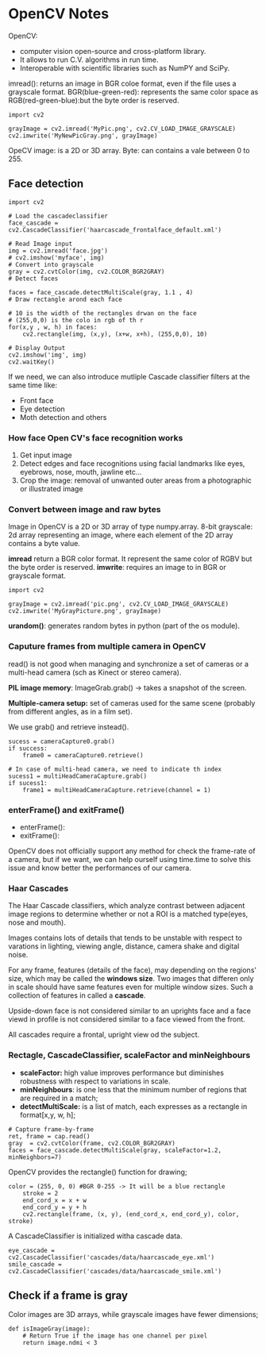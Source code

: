 # OpenCV Notes

OpenCV:
* computer vision open-source and cross-platform library.
* It allows to run C.V. algorithms in run time. 
* Interoperable with scientific libraries such as NumPY and SciPy.

imread(): returns an image in BGR coloe format, even if the file uses a grayscale format.
BGR(blue-green-red): represents the same color space as RGB(red-green-blue):but  the byte order is reserved.

```
import cv2

grayImage = cv2.imread('MyPic.png', cv2.CV_LOAD_IMAGE_GRAYSCALE)
cv2.imwrite('MyNewPicGray.png', grayImage)
```

OpeCV image: is a 2D or 3D array. 
Byte: can contains a vale between 0 to 255.

## Face detection

```
import cv2

# Load the cascadeclassifier
face_cascade = cv2.CascadeClassifier('haarcascade_frontalface_default.xml')

# Read Image input
img = cv2.imread('face.jpg')
# cv2.imshow('myface', img)
# Convert into grayscale
gray = cv2.cvtColor(img, cv2.COLOR_BGR2GRAY)
# Detect faces

faces = face_cascade.detectMultiScale(gray, 1.1 , 4)
# Draw rectangle arond each face

# 10 is the width of the rectangles drwan on the face
# (255,0,0) is the colo in rgb of th r
for(x,y , w, h) in faces:
    cv2.rectangle(img, (x,y), (x+w, x+h), (255,0,0), 10)   

# Display Output
cv2.imshow('img', img)
cv2.waitKey()
```

If we need, we can also introduce mutliple Cascade classifier filters at the same time like:
* Front face
* Eye detection 
* Moth detection  and others

### How face Open CV's face recognition works

1. Get input image
2. Detect edges and face recognitions using facial landmarks like eyes, eyebrows, nose, mouth, jawline etc... 
3. Crop the image: removal of unwanted outer areas from a photographic or illustrated image


### Convert between image and raw bytes

Image in OpenCV is a 2D or 3D array of type numpy.array.
8-bit grayscale: 2d array representing an image, where each element of the 2D array contains a byte value. 

**imread** return a BGR color format. It represent the same color of RGBV but the byte order is reserved. 
**imwrite**:  requires an image to in BGR or grayscale format. 
```
import cv2

grayImage = cv2.imread('pic.png', cv2.CV_LOAD_IMAGE_GRAYSCALE)
cv2.imwrite('MyGrayPicture.png', grayImage)
```
**urandom()**: generates random bytes in python (part of the os module). 


### Caputure frames from multiple camera in OpenCV

read() is not good when managing and synchronize a set of cameras or a multi-head camera (sch as Kinect or stereo camera). 


**PIL image memory**: ImageGrab.grab() -> takes a snapshot of the screen. 

**Multiple-camera setup:** set of cameras used for the same scene (probably from different angles, as in a film set).


We use grab() and retrieve instead().
```
sucess = cameraCapture0.grab()
if success:
    frame0 = cameraCapture0.retrieve()

# In case of multi-head camera, we need to indicate th index
sucess1 = multiHeadCameraCapture.grab()
if sucess1:
    frame1 = multiHeadCameraCapture.retrieve(channel = 1)
```

### enterFrame() and exitFrame()

* enterFrame():
* exitFrame():

OpenCV does not officially support any method for check the frame-rate of a camera, but if we want, we can help ourself using time.time to solve this issue and know better the performances of our camera. 


### Haar Cascades

The Haar Cascade classifiers, which analyze contrast between adjacent image regions to determine whether or not a ROI is a matched type(eyes, nose and mouth).

Images contains lots of details that tends to be unstable with respect to varations in lighting, viewing angle, distance, camera shake and digital noise.

For any frame, features (details of the face), may depending on the regions' size, which may be called the **windows size**.
Two images that differen only in scale should have same features  even for multiple window sizes. Such a collection of features in called a **cascade**.

Upside-down face is not considered similar to an uprights face and a face viewd in profile is not considered similar to a face viewed from the front. 

All cascades require a frontal, upright view od the subject. 

### Rectagle, CascadeClassifier, scaleFactor and minNeighbours

* **scaleFactor:** high value improves performance but diminishes robustness with respect to variations in scale. 
* **minNeighbours**: is one less that the minimum number of regions that are required in a match; 
* **detectMultiScale:** is a list of match, each expresses as a rectangle in format[x,y, w, h];
```
# Capture frame-by-frame
ret, frame = cap.read()
gray  = cv2.cvtColor(frame, cv2.COLOR_BGR2GRAY)
faces = face_cascade.detectMultiScale(gray, scaleFactor=1.2, minNeighbors=7)
```

OpenCV provides the rectangle() function for drawing;
```
color = (255, 0, 0) #BGR 0-255 -> It will be a blue rectangle
    stroke = 2
    end_cord_x = x + w
    end_cord_y = y + h
    cv2.rectangle(frame, (x, y), (end_cord_x, end_cord_y), color, stroke)
```
A CascadeClassifier is initialized witha cascade data. 
```
eye_cascade = cv2.CascadeClassifier('cascades/data/haarcascade_eye.xml')
smile_cascade = cv2.CascadeClassifier('cascades/data/haarcascade_smile.xml')
```
## Check if a frame is gray

Color images are 3D arrays, while grayscale images have fewer dimensions;
```
def isImageGray(image):
    # Return True if the image has one channel per pixel
    return image.ndmi < 3
```


